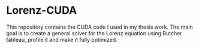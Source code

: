 # Lorenz-CUDA
This repository contains the CUDA code I used in my thesis work. The main goal is to create a general solver for the Lorenz equation using Butcher tableau, profile it and make it fully optimized.
